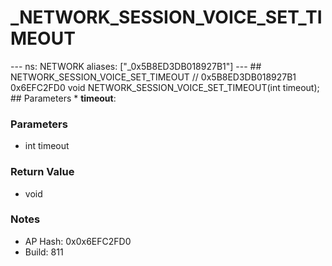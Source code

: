 # _NETWORK_SESSION_VOICE_SET_TIMEOUT

--- ns: NETWORK aliases: ["_0x5B8ED3DB018927B1"] --- ## NETWORK_SESSION_VOICE_SET_TIMEOUT  // 0x5B8ED3DB018927B1 0x6EFC2FD0 void NETWORK_SESSION_VOICE_SET_TIMEOUT(int timeout);   ## Parameters * **timeout**:

### Parameters
* int timeout

### Return Value
* void

### Notes
* AP Hash: 0x0x6EFC2FD0
* Build: 811

